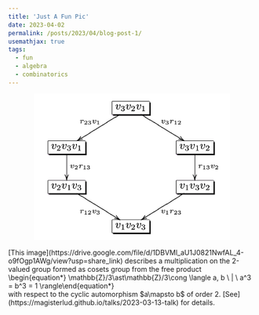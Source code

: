 ```yaml
---
title: 'Just A Fun Pic'
date: 2023-04-02
permalink: /posts/2023/04/blog-post-1/
usemathjax: true
tags:
  - fun
  - algebra
  - combinatorics
---
```

<p align="center">
  <img src="/files/images/groebner.png" width="400" /> 
</p>
[This image](https://drive.google.com/file/d/1DBVMl_aU1J0821NwfAL_4-o9fOgp1AWg/view?usp=share_link) describes a multiplication on the 2-valued group formed as cosets group from the free product 
<div class="math"> 
\begin{equation*}
\mathbb{Z}/3\ast\mathbb{Z}/3\cong \langle a, b \ | \ a^3 = b^3 = 1  
\rangle\end{equation*}
</div>
with respect to the cyclic automorphism $a\mapsto b$ of order 2. [See](https://magisterlud.github.io/talks/2023-03-13-talk) for details. 
